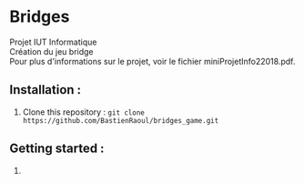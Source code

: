 # Bridges

Projet IUT Informatique  
Création du jeu bridge   
Pour plus d'informations sur le projet, voir le fichier miniProjetInfo22018.pdf.

## Installation :

1. Clone this repository : `git clone https://github.com/BastienRaoul/bridges_game.git`  

## Getting started :

1. 
